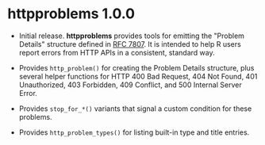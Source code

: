 # httpproblems 1.0.0

* Initial release. **httpproblems** provides tools for emitting the "Problem Details" structure defined in
  [RFC 7807](https://tools.ietf.org/html/rfc7807). It is intended to help R users report errors from
  HTTP APIs in a consistent, standard way.
  
* Provides `http_problem()` for creating the Problem Details structure, plus several helper functions for HTTP 400 Bad Request, 404 Not Found, 401 Unauthorized, 403 Forbidden, 409 Conflict, and 500 Internal Server Error.

* Provides `stop_for_*()` variants that signal a custom condition for these problems.

* Provides `http_problem_types()` for listing built-in type and title entries.
